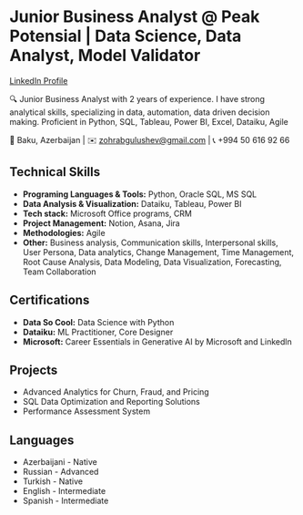 # Junior Business Analyst @ Peak Potensial | Data Science, Data Analyst, Model Validator


[LinkedIn Profile](https://www.linkedin.com/in/zohrabgulushev)


🔍 Junior Business Analyst with 2 years of experience. I have strong analytical skills, specializing in data, 
automation, data driven decision making. Proficient in Python, SQL, Tableau, Power BI, Excel, Dataiku, 
Agile 

📍 Baku, Azerbaijan | ✉️ zohrabgulushev@gmail.com | 📞 +994 50 616 92 66

## Technical Skills

- **Programing Languages & Tools:** Python, Oracle SQL, MS SQL
- **Data Analysis & Visualization:** Dataiku, Tableau, Power BI
- **Tech stack:** Microsoft Office programs, CRM
- **Project Management:** Notion, Asana, Jira
- **Methodologies:** Agile
- **Other:** Business analysis, Communication skills, Interpersonal skills, User Persona, Data analytics, 
Change Management, Time Management, Root Cause Analysis, Data Modeling, Data 
Visualization, Forecasting, Team Collaboration 

## Certifications

- **Data So Cool:** Data Science with Python
- **Dataiku:** ML Practitioner, Core Designer
- **Microsoft:** Career Essentials in Generative AI by Microsoft and Linkedln

## Projects

- Advanced Analytics for Churn, Fraud, and Pricing
- SQL Data Optimization and Reporting Solutions
- Performance Assessment System 

## Languages

- Azerbaijani - Native
- Russian - Advanced
- Turkish - Native
- English - Intermediate
- Spanish - Intermediate  

